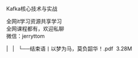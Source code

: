 Kafka核心技术与实战  

全网it学习资源共享学习<br>全网课程都有，欢迎私聊<br>微信：jerryttom<br>

| &nbsp;&nbsp;| &nbsp;&nbsp;└──结束语丨以梦为马，莫负韶华！.pdf &nbsp;3.28M